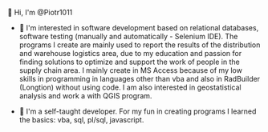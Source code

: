  👋 Hi, I'm @Piotr1011

- 👀 I'm interested in software development based on relational databases, software testing (manually and automatically - Selenium IDE). The programs I create are mainly used to report the results of the distribution and warehouse logistics area, due to my education and passion for finding solutions to optimize and support the work of people in the supply chain area. I mainly create in MS Access because of my low skills in programming in languages other than vba and also in RadBuilder (Longtion) without using code. 
I am also interested in geostatistical analysis and work a with QGIS program.

- 🌱 I'm a self-taught developer. For my fun in creating programs I learned the basics: vba, sql, pl/sql, javascript. 


<!---
Piotr1011/Piotr1011 is a ✨ special ✨ repository because its `README.md` (this file) appears on your GitHub profile.
You can click the Preview link to take a look at your changes.
--->
